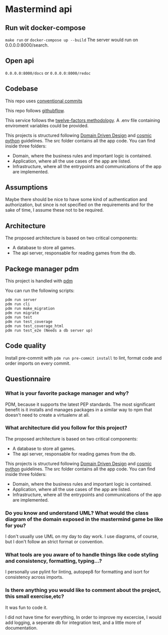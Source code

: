 # Mastermind api
## Run wit docker-compose
`make run` or `docker-compose up --build`
The server would run on 0.0.0.0:8000/search.

## Open api
`0.0.0.0:8000/docs` or `0.0.0.0:8000/redoc`

## Codebase
This repo uses [conventional commits](https://www.conventionalcommits.org/en/v1.0.0/)

This repo follows [githubflow](https://docs.github.com/en/get-started/quickstart/github-flow).

This service follows the [twelve-factors methodology](https://12factor.net/). A .env file containing enviroment variables could be provided.

This projects is structured following [Domain Driven Design](https://www.amazon.es/Domain-Driven-Design-Tackling-Complexity-Software/dp/0321125215) and [cosmic python](https://www.cosmicpython.com/) guidelines. The src folder contains all the app code. You can find inside three folders:
- Domain, where the business rules and important logic is contained.
- Application, where all the use cases of the app are listed.
- Infrastructure, where all the entrypoints and communications of the app are implemented.


## Assumptions
Maybe there should be nice to have some kind of authentication and authorization, but since is not specified on the requirements and for the sake of time, I assume these not to be required.


## Architecture
The proposed architecture is based on two critical components:
- A database to store all games.
- The api server, responsable for reading games from the db.


## Packege manager pdm
This project is handled with [pdm](https://pdm.fming.dev/latest/#installation)

You can run the following scripts:
```
pdm run server
pdm run cli
pdm run make_migration
pdm run migrate
pdm run test
pdm run test_coverage
pdm run test_coverage_html
pdm run test_e2e (Needs a db server up)
```

## Code quality
Install pre-commit with `pdm run pre-commit install` to lint, format code and order imports on every commit.

## Questionnaire
### What is your favorite package manager and why?
PDM, because it supports the latest PEP standards. The most significant benefit is it installs and manages packages in a similar way to npm that doesn't need to create a virtualenv at all.

### What architecture did you follow for this project?
The proposed architecture is based on two critical components:
- A database to store all games.
- The api server, responsable for reading games from the db.

This projects is structured following [Domain Driven Design](https://www.amazon.es/Domain-Driven-Design-Tackling-Complexity-Software/dp/0321125215) and [cosmic python](https://www.cosmicpython.com/) guidelines. The src folder contains all the app code. You can find inside three folders:
- Domain, where the business rules and important logic is contained.
- Application, where all the use cases of the app are listed.
- Infrastructure, where all the entrypoints and communications of the app are implemented.


### Do you know and understand UML? What would the class diagram of the domain exposed in the mastermind game be like for you?
I don't usually use UML on my day to day work. I use diagrams, of course, but I don't follow an strict format or convention.

### What tools are you aware of to handle things like code styling and consistency, formatting, typing…?
I personally use pylint for linting, autopep8 for formatting and isort for consistency across imports.

### Is there anything you would like to comment about the project, this small exercise,etc?
It was fun to code it.

I did not have time for everything, In order to improve my excercise, I would add logging, a seperate db for integration test, and a little more of documentation.